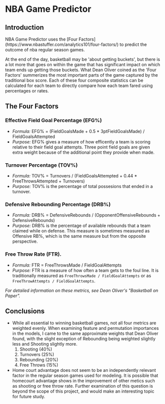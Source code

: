 # NBA Game Predictor

## Introduction
<p>NBA Game Predictor uses the [Four Factors](https://www.nbastuffer.com/analytics101/four-factors/) to predict the outcome of nba regular season games.</p>

<p>At the end of the day, basketball may be 'about getting buckets', but there is a lot more that goes on within the game that has significant impact on which team ends up getting those buckets. What Dean Oliver coined as the 'Four Factors' summerizes the most important parts of the game captured by the traditional box score. Each of these four composite statistics can be calculated for each team to directly compare how each team fared using percentages or rates.</p>

## The Four Factors
### Effective Field Goal Percentage (EFG%)
- *Formula:* EFG% = (FieldGoalsMade + 0.5 * 3ptFieldGoalsMade) / FieldGoalsAttempted
- *Purpose:* EFG% gives a measure of how efficently a team is scoring relative to their field goal attempts. Three point field goals are given extra weight because of the additional point they provide when made.
### Turnover Percentage (TOV%)
- *Formula:* TOV% = Turnovers / (FieldGoalsAttempted + 0.44 * FreeThrowsAttempted + Turnovers)
- *Purpose:* TOV% is the percentage of total possesions that ended in a turnover.
### Defensive Rebounding Percentage (DRB%)
- *Formula:* DRB% = DefensiveRebounds / (OpponentOffensiveRebounds + DefensiveRebounds)
- *Purpose:* DRB% is the percentage of available rebounds that a team claimed while on defense. This measure is sometimes measured as Offensive RB%, which is the same measure but from the opposite perspective.
### Free Throw Rate (FTR).
- *Formula:* FTR = FreeThrowsMade / FieldGoalAttempts
- *Purpose:* FTR is a measure of how often a team gets to the foul line. It is traditionally measured as `FreeThrowsMade / FieldGoalAttempts` or as `FreeThrowAttempts / FieldGoalAttempts`.

*For detailed information on these metrics, see Dean Oliver's "Basketball on Paper".*

## Conclusions

- While all essential to winning basketball games, not all four metrics are weighted evenly. When examining feature and permutation importances in the models, I came to the same approximate weights that Dean Oliver found, with the slight exception of Rebounding being weighted slightly less and Shooting slightly more.
    1. Shooting (40%)
    2. Turnovers (25%)
    3. Rebounding (20%)
    4. Free Throws (15%)
- Home court advantage does not seem to be an independently relevant factor in the regular season games used for modeling. It is possible that homecourt advantage shows in the improvement of other metics such as shooting or free throw rate. Further examination of this question is beyond the scope of this project, and would make an interesting topic for future study.